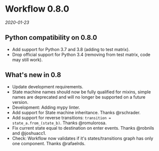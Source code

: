 # Workflow 0.8.0

*2020-01-23*

## Python compatibility on 0.8.0

- Add support for Python 3.7 and 3.8 (adding to test matrix).
- Drop official support for Python 3.4 (removing from test matrix, code may still work).

## What's new in 0.8

- Update development requirements.
- State machine names should now be fully qualified for mixins, simple names are deprecated and
  will no longer be supported on a future version.
- Development: Adding mypy linter.
- Add support for State machine inheritance. Thanks @rschrader.
- Add support for reverse transitions: ``transition = state_a.from_(state_b)``.
  Thanks @romulorosa.
- Fix current state equal to destination on enter events. Thanks @robnils and @joshuacc1.
- Check: Workflow now validates if it's states/transitions graph has only one component.
  Thanks @rafaelrds.
